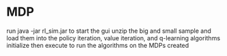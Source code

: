 # MDP
run java -jar rl_sim.jar to start the gui
unzip the big and small sample and load them into the policy iteration, value iteration, and q-learning algorithms
initialize then execute to run the algorithms on the MDPs created
